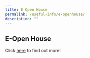 ```yaml
---
title: E Open House
permalink: /useful-info/e-openhouse/
description: ""
---
```

## E-Open House
Click [here](https://ahmadibrahimsec.moe.edu.sg/useful-information/e-open-house) to find out more!
